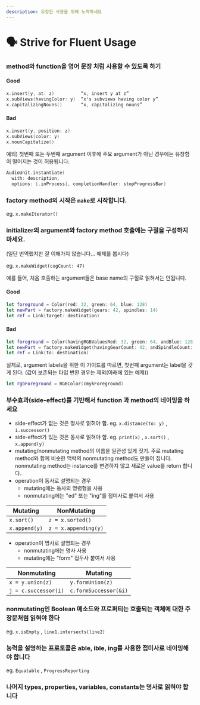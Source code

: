 ```yaml
---
description: 유창한 사용을 위해 노력하세요
---
```


# 🗣 Strive for Fluent Usage

### **method와 function을 영어 문장 처럼 사용**할 수 있도록 하기

#### Good

```swift
x.insert(y, at: z)          “x, insert y at z”
x.subViews(havingColor: y)  “x's subviews having color y”
x.capitalizingNouns()       “x, capitalizing nouns”
```

#### Bad

```swift
x.insert(y, position: z)
x.subViews(color: y)
x.nounCapitalize()
```

예외) 첫번째 또는 두번째 argument 이후에 주요 argument가 아닌 경우에는 유창함이 떨어지는 것이 허용됩니다.

```swift
AudioUnit.instantiate(
  with: description, 
  options: [.inProcess], completionHandler: stopProgressBar)
```



### **factory method의 시작은 `make`로 시작**합니다.&#x20;

eg. `x.makeIterator()`&#x20;



### initializer의 argument와 factory method 호출에는 구절을 구성하지 마세요.

(일단 번역했지만 잘 이해가지 않습니다... 예제를 봅시다)

eg. `x.makeWidget(cogCount: 47)`

예를 들어, 처음 호출하는 argument들은 base name의 구절로 읽혀서는 안됩니다.

#### Good

```swift
let foreground = Color(red: 32, green: 64, blue: 128)
let newPart = factory.makeWidget(gears: 42, spindles: 14)
let ref = Link(target: destination)
```

#### Bad

```swift
let foreground = Color(havingRGBValuesRed: 32, green: 64, andBlue: 128)
let newPart = factory.makeWidget(havingGearCount: 42, andSpindleCount: 14)
let ref = Link(to: destination)
```

실제로, argument labels을 위한 이 가이드를 따르면, 첫번째 argument는  label을 갖게 된다. (값이 보존되는 타입 변환 경우는 제외(아래에 있는 예제))

```swift
let rgbForeground = RGBColor(cmykForeground)
```



### 부수효과(side-effect)를 기반해서 function 과 method의 네이밍을 하세요

* side-effect가 없는 것은 명사로 읽혀야 함. eg. `x.distance(to: y)` , `i.successor()`&#x20;
* side-effect가 있는 것은 동사로 읽혀야 함. eg. `print(x)` , `x.sort()` , `x.append(y)`&#x20;
* mutating/nonmutating method의 이름을 일관성 있게 짓기. 주로 mutating method와 함께 비슷한 맥락의 nonmutating method도 만들어 집니다. nonmutating method는 instance를 변경하지 않고 새로운 value를 return 합니다.
* operation이 동사로 설명되는 경우
  * mutating에는 동사의 명령형을 사용
  * nonmutating에는 "ed" 또는 "ing"를 접미사로 붙여서 사용

| Mutating      | NonMutating          |
| ------------- | -------------------- |
| `x.sort()`    | `z = x.sorted()`     |
| `x.append(y)` | `z = x.appending(y)` |

* operation이 명사로 설명되는 경우
  * nonmutating에는 명사 사용
  * mutating에는 "form" 접두사 붙여서 사용

| Nonmutating          | Mutating              |
| -------------------- | --------------------- |
| `x = y.union(z)`     | `y.formUnion(z)`      |
| `j = c.successor(i)` | `c.formSuccessor(&i)` |



### nonmutating인 Boolean 메소드와 프로퍼티는 호출되는 객체에 대한 주장문처럼 읽혀야 한다


eg. `x.isEmpty` , `line1.intersects(line2)`&#x20;



### 능력을 설명하는 프로토콜은 able, ible, ing를 사용한 접미사로 네이밍해야 합니다

eg. `Equatable` , `ProgressReporting`&#x20;



### 나머지 types, properties, variables, constants는 명사로 읽혀야 합니다

